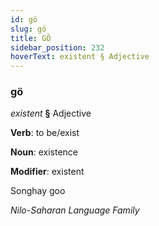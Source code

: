 ```yaml
---
id: gö
slug: gö
title: GÖ
sidebar_position: 232
hoverText: existent § Adjective
---
```


### gö

*existent* **§** Adjective

**Verb**: to be/exist

**Noun**: existence

**Modifier**: existent

Songhay goo 

*Nilo-Saharan Language Family*